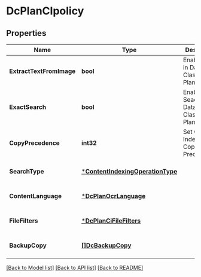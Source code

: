 # DcPlanCIpolicy

## Properties
Name | Type | Description | Notes
------------ | ------------- | ------------- | -------------
**ExtractTextFromImage** | **bool** | Enable OCR in Data Classification Plan | [optional] [default to null]
**ExactSearch** | **bool** | Enable Exact Seach in Data Classification Plan | [optional] [default to null]
**CopyPrecedence** | **int32** | Set Content Indexing Copy Precedence | [optional] [default to null]
**SearchType** | [***ContentIndexingOperationType**](ContentIndexingOperationType.md) |  | [optional] [default to null]
**ContentLanguage** | [***DcPlanOcrLanguage**](DCPlanOCRLanguage.md) |  | [optional] [default to null]
**FileFilters** | [***DcPlanCiFileFilters**](DCPlanCIFileFilters.md) |  | [optional] [default to null]
**BackupCopy** | [**[]DcBackupCopy**](DCBackupCopy.md) |  | [optional] [default to null]

[[Back to Model list]](../README.md#documentation-for-models) [[Back to API list]](../README.md#documentation-for-api-endpoints) [[Back to README]](../README.md)

